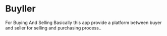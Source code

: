 # Buyller
For Buying And Selling 
Basically this app provide a platform between buyer and seller for selling and purchasing  process..
